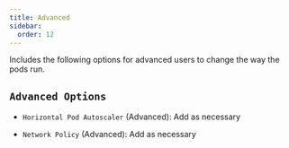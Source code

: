 ```yaml
---
title: Advanced
sidebar:
  order: 12
---
```


Includes the following options for advanced users to change the way the pods run.

## `Advanced Options`

- `Horizontal Pod Autoscaler` (Advanced): Add as necessary

- `Network Policy` (Advanced): Add as necessary
